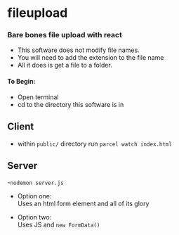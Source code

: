 # fileupload
### Bare bones file upload with react

- This software does not modify file names.  
- You will need to add the extension to the file name  
- All it does is get a file to a folder. 

#### To Begin:  
- Open terminal  
- cd to the directory this software is in  
## Client  
- within ```public/``` directory run ```parcel watch index.html```  
## Server
-```nodemon server.js```

- Option one:  
  Uses an html form element and all of its glory  
  
- Option two:  
  Uses JS and `new FormData()`  
